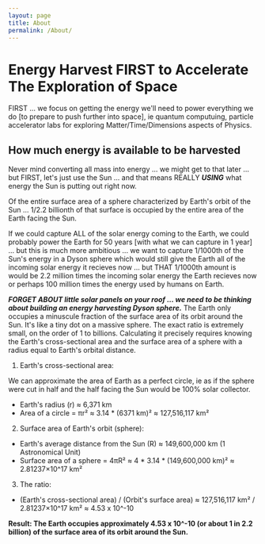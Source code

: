 ```yaml
---
layout: page
title: About
permalink: /About/
---
```


# Energy Harvest FIRST to Accelerate The Exploration of Space

FIRST ... we focus on getting the energy we'll need to power everything we do [to prepare to push further into space], ie quantum computuing, particle accelerator labs for exploring Matter/Time/Dimensions aspects of Physics.

## How much energy is available to be harvested

Never mind converting all mass into energy ... we might get to that later ... but FIRST, let's just use the Sun ... and that means REALLY ***USING*** what energy the Sun is putting out right now.

Of the entire surface area of a sphere characterized by Earth's orbit of the Sun ... 1/2.2 billionth of that surface is occupied by the entire area of the Earth facing the Sun.

If we could capture ALL of the solar energy coming to the Earth, we could probably power the Earth for 50 years [with what we can capture in 1 year] ... but this is much more ambitious ... we want to capture 1/1000th of the Sun's energy in a Dyson sphere which would still give the Earth all of the incoming solar energy it recieves now ... but THAT 1/1000th amount is would be 2.2 million times the incoming solar energy the Earth recieves now or perhaps 100 million times the energy used by humans on Earth.

***FORGET ABOUT little solar panels on your roof ... we need to be thinking about building an energy harvesting Dyson sphere.*** The Earth only occupies a minuscule fraction of the surface area of its orbit around the Sun. It's like a tiny dot on a massive sphere. The exact ratio is extremely small, on the order of 1 to billions.  Calculating it precisely requires knowing the Earth's cross-sectional area and the surface area of a sphere with a radius equal to Earth's orbital distance.

1. Earth's cross-sectional area:

We can approximate the area of Earth as a perfect circle, ie as if the sphere were cut in half and the half facing the Sun would be 100% solar collector.

* Earth's radius (r) ≈ 6,371 km
* Area of a circle = πr² ≈ 3.14 * (6371 km)² ≈ 127,516,117 km²

2. Surface area of Earth's orbit (sphere):

* Earth's average distance from the Sun (R) ≈ 149,600,000 km (1 Astronomical Unit)
* Surface area of a sphere = 4πR² ≈ 4 * 3.14 * (149,600,000 km)² ≈ 2.81237×10^17 km²

3. The ratio:

* (Earth's cross-sectional area) / (Orbit's surface area) ≈ 127,516,117 km² / 2.81237×10^17 km² ≈ 4.53 x 10^-10

**Result: The Earth occupies approximately 4.53 x 10^-10 (or about 1 in 2.2 billion) of the surface area of its orbit around the Sun.**

